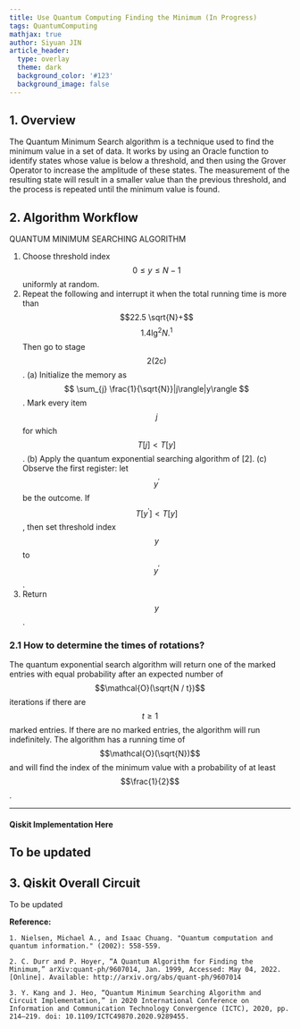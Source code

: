 ```yaml
---
title: Use Quantum Computing Finding the Minimum (In Progress)
tags: QuantumComputing
mathjax: true
author: Siyuan JIN
article_header:
  type: overlay
  theme: dark
  background_color: '#123'
  background_image: false
---
```


## 1. Overview
The Quantum Minimum Search algorithm is a technique used to find the minimum value in a set of data. It works by using an Oracle function to identify states whose value is below a threshold, and then using the Grover Operator to increase the amplitude of these states. The measurement of the resulting state will result in a smaller value than the previous threshold, and the process is repeated until the minimum value is found.

## 2. Algorithm Workflow
QUANTUM MINIMUM SEARCHING ALGORITHM
1. Choose threshold index $$0 \leq y \leq N-1$$ uniformly at random.
2. Repeat the following and interrupt it when the total running time is more than $$22.5 \sqrt{N}+$$ $$1.4 \lg ^{2} N .{ }^{1}$$ Then go to stage $$2(2 \mathrm{c})$$.
(a) Initialize the memory as 
$$
\sum_{j} \frac{1}{\sqrt{N}}|j\rangle|y\rangle
$$
.
Mark every item $$j$$ for which $$T[j]<T[y]$$.
(b) Apply the quantum exponential searching algorithm of [2].
(c) Observe the first register: let $$y^{\prime}$$ be the outcome. If $$T\left[y^{\prime}\right]<T[y]$$, then set threshold index $$y$$ to $$y^{\prime}$$.
3. Return $$y$$.

### 2.1 How to determine the times of rotations?
The quantum exponential search algorithm will return one of the marked entries with equal probability after an expected number of $$\mathcal{O}(\sqrt{N / t})$$ iterations if there are $$t \geq 1$$ marked entries. If there are no marked entries, the algorithm will run indefinitely. The algorithm has a running time of $$\mathcal{O}(\sqrt{N})$$ and will find the index of the minimum value with a probability of at least $$\frac{1}{2}$$.


---
#### Qiskit Implementation Here
To be updated
---



## 3. Qiskit Overall Circuit
To be updated

**Reference:**

`1. Nielsen, Michael A., and Isaac Chuang. "Quantum computation and quantum information." (2002): 558-559.`

`2. C. Durr and P. Hoyer, “A Quantum Algorithm for Finding the Minimum,” arXiv:quant-ph/9607014, Jan. 1999, Accessed: May 04, 2022. [Online]. Available: http://arxiv.org/abs/quant-ph/9607014`

`3. Y. Kang and J. Heo, “Quantum Minimum Searching Algorithm and Circuit Implementation,” in 2020 International Conference on Information and Communication Technology Convergence (ICTC), 2020, pp. 214–219. doi: 10.1109/ICTC49870.2020.9289455.`